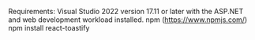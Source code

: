 Requirements:
Visual Studio 2022 version 17.11 or later with the ASP.NET and web development workload installed. 
npm (https://www.npmjs.com/)
npm install react-toastify